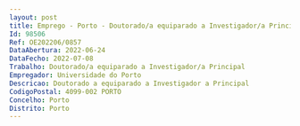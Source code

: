 ```yaml
--- 
layout: post
title: Emprego - Porto - Doutorado/a equiparado a Investigador/a Principal
Id: 98506
Ref: OE202206/0857
DataAbertura: 2022-06-24
DataFecho: 2022-07-08
Trabalho: Doutorado/a equiparado a Investigador/a Principal
Empregador: Universidade do Porto
Descricao: Doutorado a equiparado a Investigador a Principal
CodigoPostal: 4099-002 PORTO
Concelho: Porto
Distrito: Porto
--- 
```

